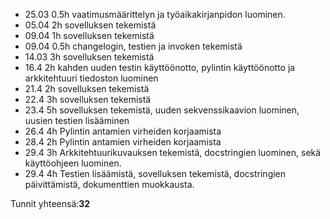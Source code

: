 - 25.03 0.5h vaatimusmäärittelyn ja työaikakirjanpidon luominen.
- 05.04 2h sovelluksen tekemistä
- 09.04 1h sovelluksen tekemistä
- 09.04 0.5h changelogin, testien ja invoken tekemistä
- 14.03 3h sovelluksen tekemistä
- 16.4 2h kahden uuden testin käyttöönotto, pylintin käyttöönotto ja arkkitehtuuri tiedoston luominen
- 21.4 2h sovelluksen tekemistä
- 22.4 3h sovelluksen tekemistä
- 23.4 5h sovelluksen tekemistä, uuden sekvenssikaavion luominen, uusien testien lisääminen
- 26.4 4h Pylintin antamien virheiden korjaamista
- 28.4 2h Pylintin antamien virheiden korjaamista
- 29.4 3h Arkkitehtuurikuvauksen tekemistä, docstringien luominen, sekä käyttöohjeen luominen.
- 29.4 4h Testien lisäämistä, sovelluksen tekemistä, docstringien päivittämistä, dokumenttien muokkausta.

Tunnit yhteensä:**32**
